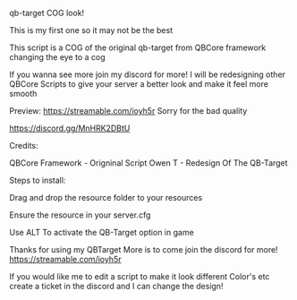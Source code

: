 qb-target COG look!

This is my first one so it may not be the best

This script is a COG of the original qb-target from QBCore framework changing the eye to a cog

If you wanna see more join my discord for more! I will be redesigning other QBCore Scripts to give your server a better look and make it feel more smooth

Preview: https://streamable.com/ioyh5r
Sorry for the bad quality 

https://discord.gg/MnHRK2DBtU

Credits:

QBCore Framework - Origninal Script Owen T - Redesign Of The QB-Target

Steps to install:

Drag and drop the resource folder to your resources

Ensure the resource in your server.cfg

Use ALT To activate the QB-Target option in game

Thanks for using my QBTarget More is to come join the discord for more!
https://streamable.com/ioyh5r

If you would like me to edit a script to make it look different Color's etc create a ticket in the discord and I can change the design!
